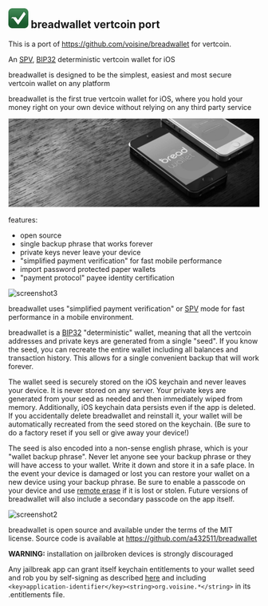 ![ƀ](/images/icon.png) breadwallet vertcoin port
----------------------------------

This is a port of https://github.com/voisine/breadwallet for vertcoin.

An [SPV](https://en.vertcoin.it/wiki/Thin_Client_Security#Header-Only_Clients),
[BIP32](https://github.com/vertcoin/bips/blob/master/bip-0032.mediawiki)
deterministic vertcoin wallet for iOS

breadwallet is designed to be the simplest, easiest and most secure vertcoin
wallet on any platform

breadwallet is the first true vertcoin wallet for iOS, where you hold your
money right on your own device without relying on any third party service 

![screenshot1](/images/screenshot1.jpg)

features:

- open source 
- single backup phrase that works forever 
- private keys never leave your device 
- "simplified payment verification" for fast mobile performance 
- import password protected paper wallets 
- "payment protocol" payee identity certification

![screenshot3](/images/screenshot3.jpg)

breadwallet uses "simplified payment verification" or
[SPV](https://en.bitcoin.it/wiki/Thin_Client_Security#Header-Only_Clients) mode
for fast performance in a mobile environment.

breadwallet is a 
[BIP32](https://github.com/bitcoin/bips/blob/master/bip-0032.mediawiki)
"deterministic" wallet, meaning that all the vertcoin addresses
and private keys are generated from a single "seed". If you know the seed, you
can recreate the entire wallet including all balances and transaction history.
This allows for a single convenient backup that will work forever.

The wallet seed is securely stored on the iOS keychain and never leaves your
device. It is never stored on any server. Your private keys are generated from
your seed as needed and then immediately wiped from memory. Additionally, iOS
keychain data persists even if the app is deleted. If you accidentally delete
breadwallet and reinstall it, your wallet will be automatically recreated from
the seed stored on the keychain. (Be sure to do a factory reset if you sell or
give away your device!)

The seed is also encoded into a non-sense english phrase, which is your
"wallet backup phrase". Never let anyone see your backup phrase or they will
have access to your wallet. Write it down and store it in a safe place. In the
event your device is damaged or lost you can restore your wallet on a new device
using your backup phrase. Be sure to enable a passcode on your device and use
[remote erase](http://www.apple.com/icloud/find-my-iphone.html#activation-lock)
if it is lost or stolen. Future versions of breadwallet will also include a
secondary passcode on the app itself.

![screenshot2](/images/screenshot2.jpg)

breadwallet is open source and available under the terms of the MIT license.
Source code is available at https://github.com/a432511/breadwallet

**WARNING:** installation on jailbroken devices is strongly discouraged

Any jailbreak app can grant itself keychain entitlements to your wallet seed and
rob you by self-signing as described [here](http://www.saurik.com/id/8) and
including `<key>application-identifier</key><string>org.voisine.*</string>` in
its .entitlements file.
